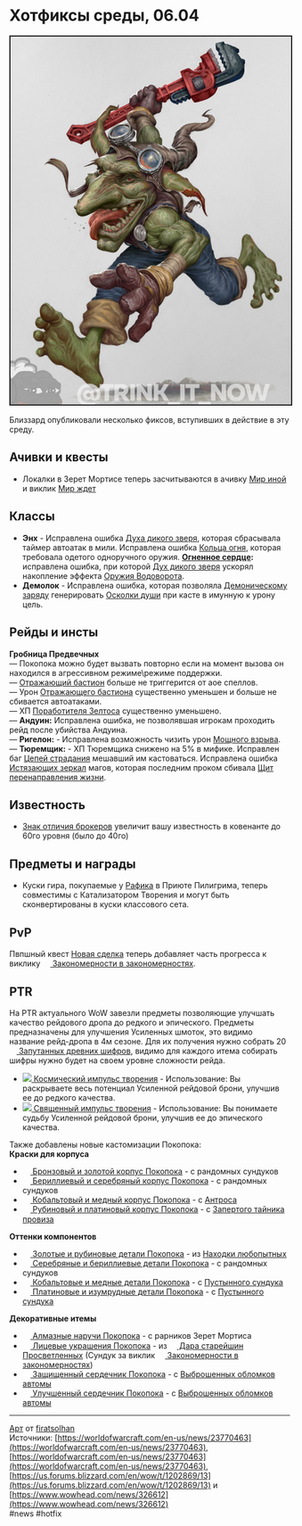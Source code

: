 # Хотфиксы среды, 06.04

<center>
<img src=https://raw.githubusercontent.com/MagicalCow/TrinkIT-News/main/Sources/Assets/WH326623/WH326623-1.jpg float=center border=2>
</center>

Близзард опубликовали несколько фиксов, вступивших в действие в эту среду.

## Ачивки и квесты
- Локалки в Зерет Мортисе теперь засчитываются в ачивку [Мир иной](https://ru.wowhead.com/achievement=14758) и виклик [Мир ждет](https://ru.wowhead.com/quest=62631)

## Классы
- **Энх** - Исправлена ошибка [Духа дикого зверя](https://ru.wowhead.com/spell=51533), которая сбрасывала таймер автоатак в мили. Исправлена ошибка [Кольца огня](https://ru.wowhead.com/spell=333974), которая требовала одетого одноручного оружия. **[Огненное сердце](https://ru.wowhead.com/spell=364472):** исправлена ошибка, при которой [Дух дикого зверя](https://ru.wowhead.com/spell=51533) ускорял накопление эффекта [Оружия Водоворота](https://ru.wowhead.com/spell=187880).
- **Демолок** - Исправлена ошибка, которая позволяла [Демоническому заряду](https://ru.wowhead.com/spell=264178) генерировать [Осколки души](https://ru.wowhead.com/spell=246985) при касте в имунную к урону цель.

## Рейды и инсты
**Гробница Предвечных**  
— Покопока можно будет вызвать повторно если на момент вызова он находился в агрессивном режиме\режиме поддержки.  
— [Отражающий бастион](https://ru.wowhead.com/spell=365715) больше не триггерится от аое спеллов.  
— Урон [Отражающего бастиона](https://ru.wowhead.com/spell=365715) существенно уменьшен и больше не сбивается автоатаками.  
— ХП [Поработителя Зелтоса](https://ru.wowhead.com/npc=184651) существенно уменьшено.  
— **Андуин:** Исправлена ошибка, не позволявшая игрокам проходить рейд после убийства Андуина.  
— **Ригелон:** - Исправлена возможность чизить урон [Мощного взрыва](https://ru.wowhead.com/spell=363533/).  
— **Тюремщик:** - ХП Тюремщика снижено на 5% в мифике. Исправлен баг [Цепей страдания](https://ru.wowhead.com/spell=365219/) мешавший им кастоваться. Исправлена ошибка [Истязающих зеркал](https://ru.wowhead.com/spell=314793/) магов, которая последним проком сбивала [Щит перенаправления жизни](https://ru.wowhead.com/spell=368383/).  

## Известность
- [Знак отличия брокеров](https://ru.wowhead.com/item=188167/) увеличит вашу известность в ковенанте до 60го уровня (было до 40го)


## Предметы и награды
- Куски гира, покупаемые у [Рафика](https://ru.wowhead.com/npc=185587/) в Приюте Пилигрима, теперь совместимы с Катализатором Творения и могут быть сконвертированы в куски классового сета.

## PvP
Пвпшный квест [Новая сделка](https://ru.wowhead.com/quest=65649/) теперь добавляет часть прогресса к виклику <a href="https://ru.wowhead.com/quest=66042"><img src="https://wow.zamimg.com/images/wow/icons/tiny/quest-start-campaign.gif" width="14" height="14" style="vertical-align: middle;"> Закономерности в закономерностях</a>.


## PTR
На PTR актуального WoW завезли предметы позволяющие улучшать качество рейдового дропа до редкого и эпического. Предметы предназначены для улучшения Усиленных шмоток, это видимо название рейд-дропа в 4м сезоне. Для их получения нужно собрать 20 <a href="https://ptr.wowhead.com/item=191910"><img src="https://wow.zamimg.com/images/wow/icons/large/inv_trinket_progenitorraid_03_green.jpg" align="bottom" width="13" height="13"/> Запутанных древних шифров</a>, видимо для каждого итема собирать шифры нужно будет на своем уровне сложности рейда.  
- [![](https://wow.zamimg.com/images/wow/icons/tiny/inv_trinket_progenitorraid_05_green.gif) Космический импульс творения](https://ptr.wowhead.com/item=191911/cosmic-creation-impetus) \- Использование: Вы раскрываете весь потенциал Усиленной рейдовой брони, улучшив ее до редкого качества.  
- [![](https://wow.zamimg.com/images/wow/icons/tiny/inv_trinket_progenitorraid_05_orange.gif) Священный импульс творения](https://ptr.wowhead.com/item=191927/sacred-creation-impetus) \- Использование: Вы понимаете судьбу Усиленной рейдовой брони, улучшив ее до эпического качества.

Также добавлены новые кастомизации Покопока:  
**Краски для корпуса**
- <a href="https://ru.wowhead.com/item=189707"><img src="https://wow.zamimg.com/images/wow/icons/tiny/inv_progenitorbotpet_orange.gif" width="14" height="14" style="vertical-align: middle;"> Бронзовый и золотой корпус Покопока</a> \- с рандомных сундуков
- <a href="https://ru.wowhead.com/item=189708"><img src="https://wow.zamimg.com/images/wow/icons/tiny/inv_progenitorbotpet_green.gif" width="14" height="14" style="vertical-align: middle;"> Бериллиевый и серебряный корпус Покопока</a> \- с рандомных сундуков
- <a href="https://ru.wowhead.com/item=189709"><img src="https://wow.zamimg.com/images/wow/icons/tiny/inv_progenitorbotpet_blue.gif" width="14" height="14" style="vertical-align: middle;"> Кобальтовый и медный корпус Покопока</a> \- c [Антроса](https://ru.wowhead.com/npc=182466)
- <a href="https://ru.wowhead.com/item=189710"><img src="https://wow.zamimg.com/images/wow/icons/tiny/inv_progenitorbotpet_red.gif" width="14" height="14" style="vertical-align: middle;"> Рубиновый и платиновый корпус Покопока</a> \- с [Запертого тайника провиза](https://ru.wowhead.com/object=373568)

**Оттенки компонентов**
- <a href="https://ru.wowhead.com/item=189711"><img src="https://wow.zamimg.com/images/wow/icons/tiny/inv_ring_progenitorraid_03_yellow.gif" width="14" height="14" style="vertical-align: middle;"> Золотые и рубиновые детали Покопока</a> \- из [Находки любопытных](https://ru.wowhead.com/object=373579)
- <a href="https://ru.wowhead.com/item=189712"><img src="https://wow.zamimg.com/images/wow/icons/tiny/inv_ring_progenitorraid_01_blue.gif" width="14" height="14" style="vertical-align: middle;"> Серебряные и бериллиевые детали Покопока</a> \- с рандомных сундуков
- <a href="https://ru.wowhead.com/item=189713"><img src="https://wow.zamimg.com/images/wow/icons/tiny/inv_ring_progenitorraid_01_orange.gif" width="14" height="14" style="vertical-align: middle;"> Кобальтовые и медные детали Покопока</a> \- с [Пустынного сундука](https://ru.wowhead.com/object=375404)
- <a href="https://ru.wowhead.com/item=189714"><img src="https://wow.zamimg.com/images/wow/icons/tiny/inv_trinket_progenitorraid_04_blue.gif" width="14" height="14" style="vertical-align: middle;"> Платиновые и изумрудные детали Покопока</a> \- с [Пустынного сундука](https://ru.wowhead.com/object=375404)

**Декоративные итемы**
- <a href="https://ru.wowhead.com/item=189715"><img src="https://wow.zamimg.com/images/wow/icons/tiny/inv_mail_raidhunterprogenitor_d_01_belt.gif" width="14" height="14" style="vertical-align: middle;"> Алмазные наручи Покопока</a> \- с рарников Зерет Мортиса
- <a href="https://ru.wowhead.com/item=189716"><img src="https://wow.zamimg.com/images/wow/icons/tiny/inv_shield_1h_progenitorraid_d_02.gif" width="14" height="14" style="vertical-align: middle;"> Лицевые украшения Покопока</a> \- из <a href="https://ru.wowhead.com/item=191139"><img src="https://wow.zamimg.com/images/wow/icons/tiny/inv_misc_enlightenedbrokers_paragoncache01.gif" width="14" height="14" style="vertical-align: middle;"> Дара старейшин Просветленных</a> (Сундук за виклик <a href="https://ru.wowhead.com/quest=66042"><img src="https://wow.zamimg.com/images/wow/icons/tiny/quest-start-campaign.gif" width="14" height="14" style="vertical-align: middle;"> Закономерности в закономерностях</a>)
- <a href="https://ru.wowhead.com/item=189717"><img src="https://wow.zamimg.com/images/wow/icons/tiny/inv_staff_2h_progenitor_b_01.gif" width="14" height="14" style="vertical-align: middle;"> Защищенный сердечник Покопока</a> \- с [Выброшенных обломков автомы](https://ru.wowhead.com/object=375373)
- <a href="https://ru.wowhead.com/item=189718"><img src="https://wow.zamimg.com/images/wow/icons/tiny/inv_shield_1h_progenitorraid_d_01.gif" width="14" height="14" style="vertical-align: middle;"> Улучшенный сердечник Покопока</a> \- с [Выброшенных обломков автомы](https://ru.wowhead.com/object=375373)

---
[Арт](https://www.deviantart.com/firatsolhan/art/749763488) от [firatsolhan](https://www.deviantart.com/firatsolhan)  
Источники: [https://worldofwarcraft.com/en-us/news/23770463](https://worldofwarcraft.com/en-us/news/23770463), [https://worldofwarcraft.com/en-us/news/23770463](https://worldofwarcraft.com/en-us/news/23770463), [https://us.forums.blizzard.com/en/wow/t/1202869/13](https://us.forums.blizzard.com/en/wow/t/1202869/13) и [https://www.wowhead.com/news/326612](https://www.wowhead.com/news/326612)  
#news #hotfix